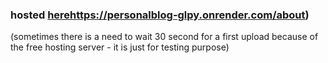 ### hosted [here](https://personalblog-glpy.onrender.com/about)https://personalblog-glpy.onrender.com/about)
(sometimes there is a need to wait 30 second for a first upload because of the free hosting server - it is just for testing purpose)
